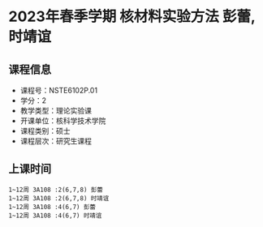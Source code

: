 # 2023年春季学期 核材料实验方法 彭蕾, 时靖谊






## 课程信息

- 课程号：NSTE6102P.01
- 学分：2
- 教学类型：理论实验课
- 开课单位：核科学技术学院
- 课程类别：硕士
- 课程层次：研究生课程

## 上课时间

```
1~12周 3A108 :2(6,7,8) 彭蕾
1~12周 3A108 :2(6,7,8) 时靖谊
1~12周 3A108 :4(6,7) 彭蕾
1~12周 3A108 :4(6,7) 时靖谊
```

